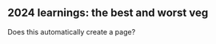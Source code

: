 2024 learnings: the best and worst veg
--------------------------------------

Does this automatically create a page?
